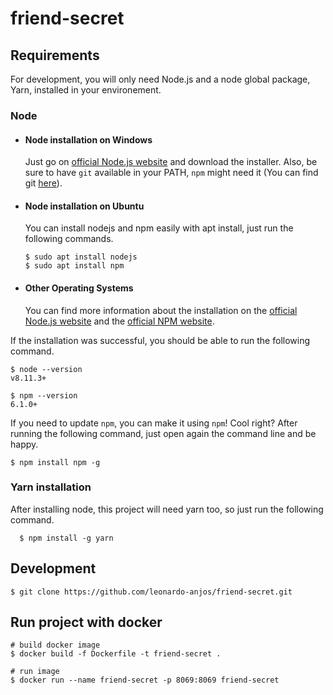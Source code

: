 # friend-secret

## Requirements

For development, you will only need Node.js and a node global package, Yarn, installed in your environement.

### Node

- #### Node installation on Windows

  Just go on [official Node.js website](https://nodejs.org/) and download the installer.
  Also, be sure to have `git` available in your PATH, `npm` might need it (You can find git [here](https://git-scm.com/)).

- #### Node installation on Ubuntu

  You can install nodejs and npm easily with apt install, just run the following commands.

      $ sudo apt install nodejs
      $ sudo apt install npm

- #### Other Operating Systems
  You can find more information about the installation on the [official Node.js website](https://nodejs.org/) and the [official NPM website](https://npmjs.org/).

If the installation was successful, you should be able to run the following command.

    $ node --version
    v8.11.3+

    $ npm --version
    6.1.0+

If you need to update `npm`, you can make it using `npm`! Cool right? After running the following command, just open again the command line and be happy.

    $ npm install npm -g

### Yarn installation

After installing node, this project will need yarn too, so just run the following command.

      $ npm install -g yarn

## Development

    $ git clone https://github.com/leonardo-anjos/friend-secret.git

## Run project with docker

```
# build docker image
$ docker build -f Dockerfile -t friend-secret .

# run image
$ docker run --name friend-secret -p 8069:8069 friend-secret
```
